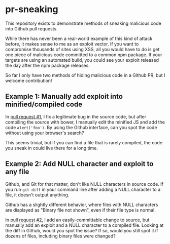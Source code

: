 # pr-sneaking

This repository exists to demonstrate methods of sneaking malicious code into
Github pull requests.

While there has never been a real-world example of this kind of attack before,
it makes sense to me as an exploit vector. If you want to compromise thousands
of sites using XSS, all you would have to do is get one piece of malicious code
committed to a common npm package. If your targets are using an automated
build, you could see your exploit released the day after the npm package
releases.

So far I only have two methods of hiding malicious code in a Github PR, but I
welcome contribution!

## Example 1: Manually add exploit into minified/compiled code

In [pull request #1](https://github.com/mortenson/pr-sneaking/pull/1), I fix a
legitimate bug in the source code, but after compiling the source with bower, I
manually edit the minified JS and add the code `alert('foo')`. By using the
Github interface, can you spot the code without using your browser's search?

This seems trivial, but if you can find a file that is rarely compiled, the
code you sneak in could live there for a long time.

## Example 2: Add NULL character and exploit to any file

Github, and Git for that matter, don't like NULL characters in source code. If
you run `git diff` in your command line after adding a NULL character to a
file, it doesn't output anything.

Github has a slightly different behavior, where files with NULL characters are
displayed as "Binary file not shown", even if their file type is normal.

In [pull request #2](https://github.com/mortenson/pr-sneaking/pull/2), I add an
easily-committable change to source, but manually add an exploit and a NULL
character to a compiled file. Looking at the diff in Github, would you spot the
issue? If so, would you still spot it if dozens of files, including binary
files were changed?
